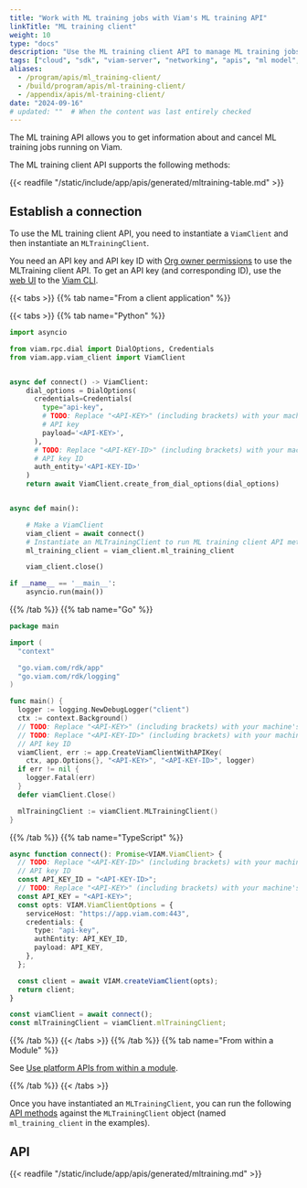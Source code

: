 ```yaml
---
title: "Work with ML training jobs with Viam's ML training API"
linkTitle: "ML training client"
weight: 10
type: "docs"
description: "Use the ML training client API to manage ML training jobs taking place in Viam's cloud app."
tags: ["cloud", "sdk", "viam-server", "networking", "apis", "ml model", "ml"]
aliases:
  - /program/apis/ml_training-client/
  - /build/program/apis/ml-training-client/
  - /appendix/apis/ml-training-client/
date: "2024-09-16"
# updated: ""  # When the content was last entirely checked
---
```


The ML training API allows you to get information about and cancel ML training jobs running on Viam.

The ML training client API supports the following methods:

{{< readfile "/static/include/app/apis/generated/mltraining-table.md" >}}

## Establish a connection

To use the ML training client API, you need to instantiate a `ViamClient` and then instantiate an `MLTrainingClient`.

You need an API key and API key ID with [Org owner permissions](/manage/manage/rbac/#organization-settings-and-roles) to use the MLTraining client API.
To get an API key (and corresponding ID), use the [web UI](/operate/control/api-keys/#add-an-api-key)
to the [Viam CLI](/dev/tools/cli/#create-an-organization-api-key).

{{< tabs >}}
{{% tab name="From a client application" %}}

{{< tabs >}}
{{% tab name="Python" %}}

```python {class="line-numbers linkable-line-numbers" data-line="12, 16"}
import asyncio

from viam.rpc.dial import DialOptions, Credentials
from viam.app.viam_client import ViamClient


async def connect() -> ViamClient:
    dial_options = DialOptions(
      credentials=Credentials(
        type="api-key",
        # TODO: Replace "<API-KEY>" (including brackets) with your machine's
        # API key
        payload='<API-KEY>',
      ),
      # TODO: Replace "<API-KEY-ID>" (including brackets) with your machine's
      # API key ID
      auth_entity='<API-KEY-ID>'
    )
    return await ViamClient.create_from_dial_options(dial_options)


async def main():

    # Make a ViamClient
    viam_client = await connect()
    # Instantiate an MLTrainingClient to run ML training client API methods on
    ml_training_client = viam_client.ml_training_client

    viam_client.close()

if __name__ == '__main__':
    asyncio.run(main())
```

{{% /tab %}}
{{% tab name="Go" %}}

```go {class="line-numbers linkable-line-numbers" data-line="16"}
package main

import (
  "context"

  "go.viam.com/rdk/app"
  "go.viam.com/rdk/logging"
)

func main() {
  logger := logging.NewDebugLogger("client")
  ctx := context.Background()
  // TODO: Replace "<API-KEY>" (including brackets) with your machine's API key
  // TODO: Replace "<API-KEY-ID>" (including brackets) with your machine's
  // API key ID
  viamClient, err := app.CreateViamClientWithAPIKey(
    ctx, app.Options{}, "<API-KEY>", "<API-KEY-ID>", logger)
  if err != nil {
    logger.Fatal(err)
  }
  defer viamClient.Close()

  mlTrainingClient := viamClient.MLTrainingClient()
}
```

{{% /tab %}}
{{% tab name="TypeScript" %}}

```ts {class="line-numbers linkable-line-numbers" data-line="3, 5"}
async function connect(): Promise<VIAM.ViamClient> {
  // TODO: Replace "<API-KEY-ID>" (including brackets) with your machine's
  // API key ID
  const API_KEY_ID = "<API-KEY-ID>";
  // TODO: Replace "<API-KEY>" (including brackets) with your machine's API key
  const API_KEY = "<API-KEY>";
  const opts: VIAM.ViamClientOptions = {
    serviceHost: "https://app.viam.com:443",
    credentials: {
      type: "api-key",
      authEntity: API_KEY_ID,
      payload: API_KEY,
    },
  };

  const client = await VIAM.createViamClient(opts);
  return client;
}

const viamClient = await connect();
const mlTrainingClient = viamClient.mlTrainingClient;
```

{{% /tab %}}
{{< /tabs >}}
{{% /tab %}}
{{% tab name="From within a Module" %}}

See [Use platform APIs from within a module](/operate/get-started/other-hardware/create-module/platform-apis/).

{{% /tab %}}
{{< /tabs >}}

Once you have instantiated an `MLTrainingClient`, you can run the following [API methods](#api) against the `MLTrainingClient` object (named `ml_training_client` in the examples).

## API

{{< readfile "/static/include/app/apis/generated/mltraining.md" >}}
